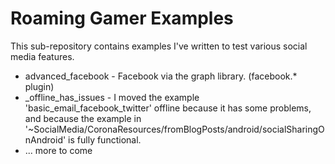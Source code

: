 Roaming Gamer Examples
============
This sub-repository contains examples I've written to test various social media features.

 * advanced_facebook - Facebook via the graph library. (facebook.* plugin)
 * _offline_has_issues - I moved the example 'basic_email_facebook_twitter' offline because it has some problems, and because the example in '~SocialMedia/CoronaResources/fromBlogPosts/android/socialSharingOnAndroid' is fully functional.
 * ... more to come
 